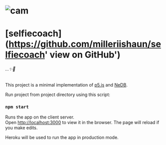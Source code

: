 # ![cam]

# [selfiecoach](https://github.com/milleriishaun/selfiecoach' view on GitHub')

###### *...*✨🤳

This project is a minimal implementation of [p5.js](https://p5js.org/) and [NeDB](https://github.com/louischatriot/nedb/).

Run project from project directory using this script:

### `npm start`

Runs the app on the client server.<br />
Open [http://localhost:3000](http://localhost:3000) to view it in the browser.
The page will reload if you make edits.<br />

Heroku will be used to run the app in production mode.

[cam]: https://imgur.com/nAyKuuw.jpg
